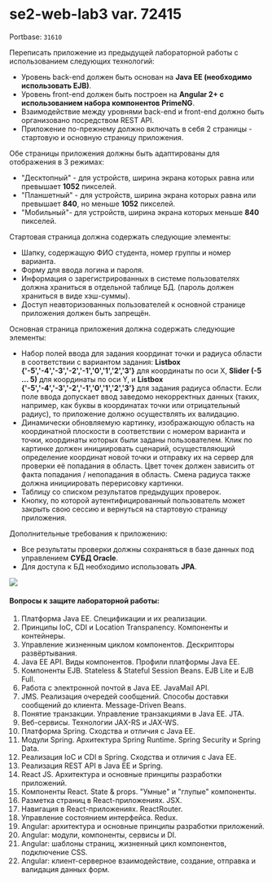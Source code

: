 # se2-web-lab3 var. 72415
Portbase: `31610`

Переписать приложение из предыдущей лабораторной работы с использованием следующих технологий:

- Уровень back-end должен быть основан на __Java EE (необходимо использовать EJB)__.
- Уровень front-end должен быть построен на __Angular 2+ с использованием набора компонентов PrimeNG__.
- Взаимодействие между уровнями back-end и front-end должно быть организовано посредством REST API.
- Приложение по-прежнему должно включать в себя 2 страницы - стартовую и основную страницу приложения. 

Обе страницы приложения должны быть адаптированы для отображения в 3 режимах:
- "Десктопный" - для устройств, ширина экрана которых равна или превышает __1052__ пикселей.
- "Планшетный" - для устройств, ширина экрана которых равна или превышает __840__, но меньше __1052__ пикселей.
- "Мобильный"- для устройств, ширина экрана которых меньше __840__ пикселей.

Стартовая страница должна содержать следующие элементы:
- Шапку, содержащую ФИО студента, номер группы и номер варианта.
- Форму для ввода логина и пароля. 
- Информация о зарегистрированных в системе пользователях должна храниться в отдельной таблице БД. 
  (пароль должен храниться в виде хэш-суммы). 
- Доступ неавторизованных пользователей к основной странице приложения должен быть запрещён.

Основная страница приложения должна содержать следующие элементы:
- Набор полей ввода для задания координат точки и радиуса области в соответствии с вариантом задания: 
  __Listbox {'-5','-4','-3','-2','-1','0','1','2','3'}__ для координаты по оси X, 
  __Slider (-5 ... 5)__ для координаты по оси Y, и __Listbox {'-5','-4','-3','-2','-1','0','1','2','3'}__
  для задания радиуса области. Если поле ввода допускает ввод заведомо некорректных данных (таких, например, 
  как буквы в координатах точки или отрицательный радиус), то приложение должно осуществлять их валидацию.
- Динамически обновляемую картинку, изображающую область на координатной плоскости в соответствии с номером варианта 
  и точки, координаты которых были заданы пользователем. Клик по картинке должен инициировать сценарий, осуществляющий 
  определение координат новой точки и отправку их на сервер для проверки её попадания в область. Цвет точек должен 
  зависить от факта попадания / непопадания в область. Смена радиуса также должна инициировать перерисовку картинки.
- Таблицу со списком результатов предыдущих проверок.
- Кнопку, по которой аутентифицированный пользователь может закрыть свою сессию
  и вернуться на стартовую страницу приложения.

Дополнительные требования к приложению:

- Все результаты проверки должны сохраняться в базе данных под управлением __СУБД Oracle__.
- Для доступа к БД необходимо использовать __JPA__.

![](areas.png)

#### Вопросы к защите лабораторной работы:
1. Платформа Java EE. Спецификации и их реализации.
1. Принципы IoC, CDI и Location Transpanency. Компоненты и контейнеры.
1. Управление жизненным циклом компонентов. Дескрипторы развёртывания.
1. Java EE API. Виды компонентов. Профили платформы Java EE.
1. Компоненты EJB. Stateless & Stateful Session Beans. EJB Lite и EJB Full.
1. Работа с электронной почтой в Java EE. JavaMail API.
1. JMS. Реализация очередей сообщений. Способы доставки сообщений до клиента. Message-Driven Beans.
1. Понятие транзакции. Управление транзакциями в Java EE. JTA.
1. Веб-сервисы. Технологии JAX-RS и JAX-WS.
1. Платформа Spring. Сходства и отличия с Java EE.
1. Модули Spring. Архитектура Spring Runtime. Spring Security и Spring Data.
1. Реализация IoC и CDI в Spring. Сходства и отличия с Java EE.
1. Реализация REST API в Java EE и Spring.
1. React JS. Архитектура и основные принципы разработки приложений.
1. Компоненты React. State & props. "Умные" и "глупые" компоненты.
1. Разметка страниц в React-приложениях. JSX.
1. Навигация в React-приложениях. ReactRouter.
1. Управление состоянием интерфейса. Redux.
1. Angular: архитектура и основные принципы разработки приложений.
1. Angular: модули, компоненты, сервисы и DI.
1. Angular: шаблоны страниц, жизненный цикл компонентов, подключение CSS.
1. Angular: клиент-серверное взаимодействие, создание, отправка и валидация данных форм.
